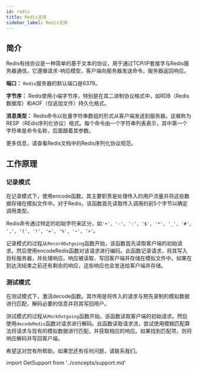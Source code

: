 ```yaml
---
id: redis
title: Redis支持
sidebar_label: Redis支持
---
```


## 简介

Redis有线协议是一种简单的基于文本的协议，用于通过TCP/IP套接字与Redis服务器通信。它遵循请求-响应模型，客户端向服务器发送命令，服务器返回响应。

**端口：** `Redis`服务器的默认端口是6379。

**字节序：** Redis使用小端字节序，特别是在其二进制协议格式中，如RDB（Redis数据库）和AOF（仅追加文件）持久化格式。

**消息类型：** Redis命令以批量字符串数组的形式从客户端发送到服务器。这被称为RESP（REdis序列化协议）格式。每个命令由一个字符串列表表示，其中第一个字符串是命令名称，后面跟着其参数。

更多信息，请查看Redis文档中的Redis序列化协议规范。

## 工作原理

### 记录模式

在记录模式下，使用encode函数。其主要职责是处理传入的用户流量并将这些数据存储在模拟文件中。对于Redis，该函数首先读取传入调用的前5个字节以确定调用类型。

Redis命令通过特定的初始字符来区分，如`'+', '-', ':', '$', '*', '_', '#', ',', '(', '!', '=', '%', '~', '>'`。

记录模式的过程从`RecordOutgoing`函数开始，该函数首先读取客户端的初始请求。然后使用encodeRedis函数对该请求进行编码。此函数记录请求，将其写入目标服务器，并处理响应。响应被读取、写回客户端并存储在模拟文件中。如果在到达流结束之前还有剩余的响应，这些响应也会发送给客户端并存储。

### 测试模式

在测试模式下，激活decode函数。其作用是将传入的请求与预先录制的模拟数据进行匹配，解码必要的信息并将其写回用户。

测试模式的过程从`MockOutgoing`函数开始，该函数读取客户端的初始请求。然后使用`decodeRedis`函数对请求进行解码。此函数读取请求流，尝试使用模糊匹配算法将请求与现有的模拟数据进行匹配，并获取相应的响应。如果找到匹配项，则将响应解码并写回客户端。

希望这对您有所帮助，如果您还有任何问题，请联系我们。

import GetSupport from '../concepts/support.md'

<GetSupport/>